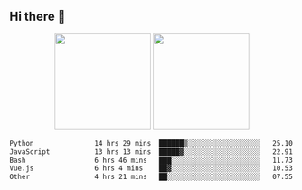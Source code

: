## Hi there 👋
<div align="center">
<span>  </span>
<img height="170px" src="https://github-readme-stats.vercel.app/api?username=bigQY&show_icons=true&count_private==true&v=3" /><span>        </span><img height="170px" src="https://github-readme-stats.vercel.app/api/top-langs/?username=bigQY&layout=compact&langs_count=8&v=3" />
<span>  </span>
</div>
<div align="center">

<!--START_SECTION:waka-->

```txt
Python               14 hrs 29 mins  ██████▒░░░░░░░░░░░░░░░░░░   25.10 %
JavaScript           13 hrs 13 mins  █████▓░░░░░░░░░░░░░░░░░░░   22.91 %
Bash                 6 hrs 46 mins   ███░░░░░░░░░░░░░░░░░░░░░░   11.73 %
Vue.js               6 hrs 4 mins    ██▓░░░░░░░░░░░░░░░░░░░░░░   10.53 %
Other                4 hrs 21 mins   ██░░░░░░░░░░░░░░░░░░░░░░░   07.55 %
```

<!--END_SECTION:waka-->
</div>

